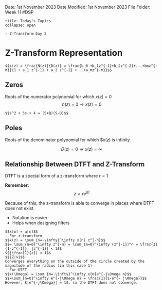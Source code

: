 Date: 1st November 2023
Date Modified: 1st November 2023
File Folder: Week 11
#DSP

```ad-abstract
title: Today's Topics
collapse: open

- Z-Transform Day 2

```

# Z-Transform Representation

```ad-important
$$x(z) = \frac{N(z)}{D(z)} = \frac{b_0 +b_1z^{-1}+b_2z^{-2}+...+bmz^{-m}}{1 + a_1 z^{-1} + a_2 z^{-2} +...+a_mz^{-m}}$$
```

## Zeros

Roots of the numerator polynomial for which $x(z) = 0$
$$n(z) = 0 \Rightarrow x(z) = 0$$
```ad-example
$$s^2 + 5s + 4 = (S+Q)(S-Q)$$
```

## Poles

Roots of the denominator polynomial for which $x(z) is infinity

$$D(z) = 0 \Rightarrow x(z) = \infty$$

## Relationship Between DTFT and Z-Transform

DTFT is a special form of a z-transform where $r=1$

**Remember:**
$$z = re^{j\Omega}$$

Because of this, the z-transform is able to converge in places where DTFT does not exist.
- Notation is easier
- Helps when designing filters

```ad-example
$$x[n] = u[n]$$
- For z-transform
$$x(z) = \sum_{n=-\infty}^\infty x(n) z^{-n}$$
$$= \sum_{n=0}^\infty z^{-n} = \sum_{n=0}^\infty (z^{-1})^n = \frac{1}{1-z^{-1}}, |z^{-1}| < 1$$
$$|\frac{1}{z}| < 1$$
$$|Z|>1$$
Converges everything on the outside of the circle created by the magnitude of the radius (in this case 1)
- For DTFT
$$x(\Omega) = \sum_{n=-\infty}^\infty x[n]e^{-j\Omega n}$$
$$=\sum_{n=0}^\infty e^{-j\Omega n} = \frac{1}{1-e^{- j\Omega}}$$
However, $|e^{-j\Omega}| = 1$, so the DTFT does not converge.
```



